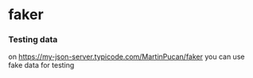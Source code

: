 # faker

### Testing data

on https://my-json-server.typicode.com/MartinPucan/faker you can use fake data for testing
